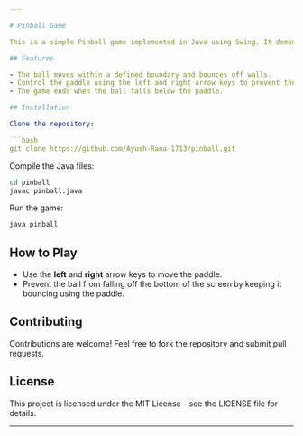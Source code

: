 ```yaml
---

# Pinball Game

This is a simple Pinball game implemented in Java using Swing. It demonstrates basic game mechanics such as ball movement, paddle control, and collision detection.

## Features

- The ball moves within a defined boundary and bounces off walls.
- Control the paddle using the left and right arrow keys to prevent the ball from falling off.
- The game ends when the ball falls below the paddle.

## Installation

Clone the repository:

```bash
git clone https://github.com/Ayush-Rana-1713/pinball.git
```

Compile the Java files:

```bash
cd pinball
javac pinball.java
```

Run the game:

```bash
java pinball
```

## How to Play

- Use the **left** and **right** arrow keys to move the paddle.
- Prevent the ball from falling off the bottom of the screen by keeping it bouncing using the paddle.

## Contributing

Contributions are welcome! Feel free to fork the repository and submit pull requests.

## License

This project is licensed under the MIT License - see the LICENSE file for details.

---
```

